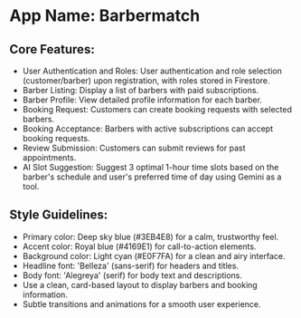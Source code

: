 # **App Name**: Barbermatch

## Core Features:

- User Authentication and Roles: User authentication and role selection (customer/barber) upon registration, with roles stored in Firestore.
- Barber Listing: Display a list of barbers with paid subscriptions.
- Barber Profile: View detailed profile information for each barber.
- Booking Request: Customers can create booking requests with selected barbers.
- Booking Acceptance: Barbers with active subscriptions can accept booking requests.
- Review Submission: Customers can submit reviews for past appointments.
- AI Slot Suggestion: Suggest 3 optimal 1-hour time slots based on the barber's schedule and user's preferred time of day using Gemini as a tool.

## Style Guidelines:

- Primary color: Deep sky blue (#3EB4E8) for a calm, trustworthy feel.
- Accent color: Royal blue (#4169E1) for call-to-action elements.
- Background color: Light cyan (#E0F7FA) for a clean and airy interface.
- Headline font: 'Belleza' (sans-serif) for headers and titles.
- Body font: 'Alegreya' (serif) for body text and descriptions.
- Use a clean, card-based layout to display barbers and booking information.
- Subtle transitions and animations for a smooth user experience.